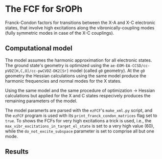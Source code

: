 # The FCF for SrOPh
Franck-Condon factors for transitions between the X-A and X-C electronic states,
that involve high excitations along the vibronically-coupling modes (fully
symmetric modes in case of the X-C couplings).

## Computational model
The model assumes the harmonic approximation for all electronic states. The
ground state's geometry is optimized using the
`ae-EOM-EA-CCSD/cc-pVDZ[H,C,O]/cc-pwCVDZ-DK2[Sr]` model (called `g0` geometry).
At the `g0` geometry the Hessian calculations using the same model produce the
harmonic frequencies and normal modes for the X states.

Using the same model and the same procedure of optimization -> Hessian
calculations but applied for the X and C states respecively produces the
remaining parameters of the model.

The model paramerts are parsed with the `ezFCF`'s `make_xml.py` script, and the
`ezFCF` program is used with its `print_franck_condon_matrices` flag set to
`true`. To shows the FCFs for very high excitations a trick is used, i.e., the
`max_vibr_excitations_in_target_el_state` is set to a very high value (60),
while the `do_not_excite_subspace` parameter is set to comprise all but one
mode.

## Results
